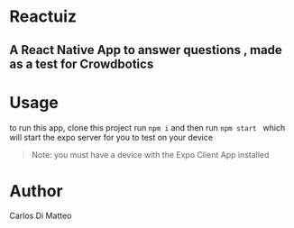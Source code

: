 # Reactuiz
## A React Native App to answer questions , made as a test for Crowdbotics 

# Usage

to run this app, clone this project  run `npm i` and then run `npm start ` which will start the expo server for you to test on your device 

>Note: you must have a device with the Expo Client App installed 

# Author
Carlos Di Matteo